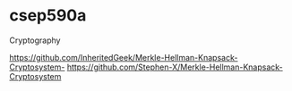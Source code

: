 # csep590a
Cryptography

https://github.com/InheritedGeek/Merkle-Hellman-Knapsack-Cryptosystem-
https://github.com/Stephen-X/Merkle-Hellman-Knapsack-Cryptosystem
